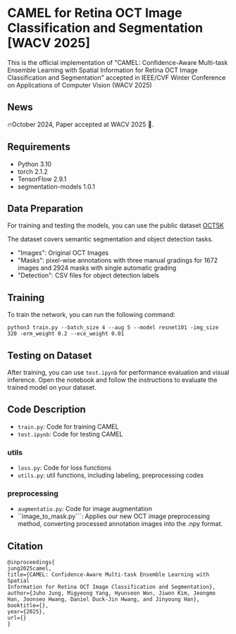 # CAMEL for Retina OCT Image Classification and Segmentation [WACV 2025]

This is the official implementation of "CAMEL: Confidence-Aware Multi-task Ensemble Learning with Spatial Information for Retina OCT Image Classification and Segmentation" accepted in IEEE/CVF Winter Conference on Applications of Computer Vision (WACV 2025)


## News 
🔥October 2024, Paper accepted at WACV 2025 🎉.

## Requirements 
- Python 3.10
- torch 2.1.2
- TensorFlow 2.9.1
- segmentation-models 1.0.1


## Data Preparation
For training and testing the models, you can use the public dataset [OCT5K](https://rdr.ucl.ac.uk/articles/dataset/OCT5k_A_dataset_of_multi-disease_and_multi-graded_annotations_for_retinal_layers/22128671?file=44436359)

The dataset covers semantic segmentation and object detection tasks.

- "Images": Original OCT Images
- "Masks": pixel-wise annotations with three manual gradings for 1672 images and 2924 masks with single automatic grading
- "Detection": CSV files for object detection labels



## Training 
To train the network, you can run the following command:

```
python3 train.py --batch_size 4 --aug 5 --model resnet101 -img_size 320 -erm_weight 0.2 --ece_weight 0.01
```

## Testing on Dataset
After training, you can use ```test.ipynb``` for performance evaluation and visual inference. Open the notebook and follow the instructions to evaluate the trained model on your dataset.

## Code Description

- ```train.py```: Code for training CAMEL
- ```test.ipynb```: Code for testing CAMEL

### utils

- ```loss.py```: Code for loss functions
- ```utils.py```: util functions, including labeling, preprocessing codes

### preprocessing

- ```augmentatio.py```: Code for image augmentation
- ``ìmage_to_mask.py```: Applies our new OCT image preprocessing method, converting processed annotation images into the .npy format.

## Citation
```
@inproceedings{
jung2025camel,
title={CAMEL: Confidence-Aware Multi-task Ensemble Learning with Spatial
Information for Retina OCT Image Classification and Segmentation},
author={Juho Jung, Migyeong Yang, Hyunseon Won, Jiwon Kim, Jeongmo Han, Joonseo Hwang, Daniel Duck-Jin Hwang, and Jinyoung Han},
booktitle={},
year={2025},
url={}
}
```


